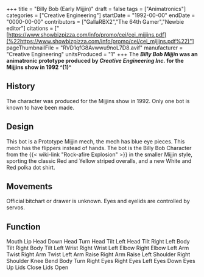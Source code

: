 +++
title = "Billy Bob (Early Mijjin)"
draft = false
tags = ["Animatronics"]
categories = ["Creative Engineering"]
startDate = "1992-00-00"
endDate = "0000-00-00"
contributors = ["GallaRBX2","The 64th Gamer","Newbie editor"]
citations = ["[https://www.showbizpizza.com/info/promo/cei/cei_mijjins.pdf](%22https://www.showbizpizza.com/info/promo/cei/cei_mijjins.pdf%22)"]
pageThumbnailFile = "RVD1qfG8Avwwu9noL7D8.avif"
manufacturer = "Creative Engineering"
unitsProduced = "1"
+++
The ***Billy Bob Mijjin* was an animatronic prototype produced by *Creative Engineering Inc.* for the Mijjins show in 1992 ^(1)^**

## History

The character was produced for the Mijjins show in 1992. Only one bot is known to have been made.

## Design

This bot is a Prototype Mijjin mech, the mech has blue eye pieces. This mech has the flippers instead of hands. The bot is the Billy Bob Character from the {{< wiki-link "Rock-afire Explosion" >}} in the smaller Mijjin style, sporting the classic Red and Yellow striped overalls, and a new White and Red polka dot shirt.

## Movements

Official bitchart or drawer is unknown. Eyes and eyelids are controlled by servos.

  Function
  -----------------
  Mouth
  Lip
  Head Down
  Head Turn
  Head Tilt Left
  Head Tilt Right
  Left Body Tilt
  Right Body Tilt
  Left Wrist
  Right Wrist
  Left Elbow
  Right Elbow
  Left Arm Twist
  Right Arm Twist
  Left Arm Raise
  Right Arm Raise
  Left Shoulder
  Right Shoulder
  Knee Bend
  Body Turn Right
  Eyes Right
  Eyes Left
  Eyes Down
  Eyes Up
  Lids Close
  Lids Open
